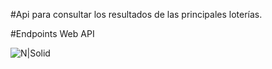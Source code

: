 #Api para consultar los resultados de las principales loterías.

#Endpoints Web API

![N|Solid](https://i.ibb.co/nfCTdsL/Endpoint.png)
